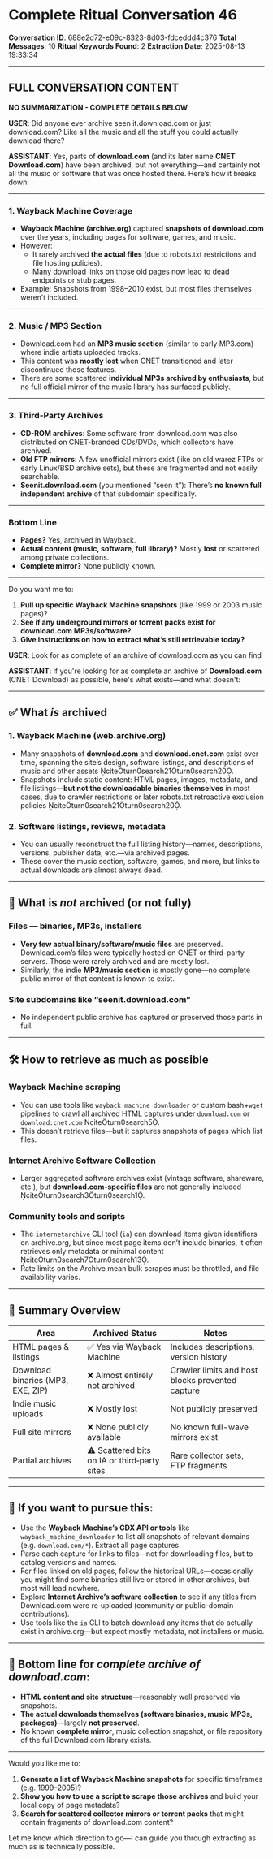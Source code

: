 # Complete Ritual Conversation 46

**Conversation ID**: 688e2d72-e09c-8323-8d03-fdceddd4c376
**Total Messages**: 10
**Ritual Keywords Found**: 2
**Extraction Date**: 2025-08-13 19:33:34

---

## FULL CONVERSATION CONTENT

**NO SUMMARIZATION - COMPLETE DETAILS BELOW**

**USER**: Did anyone ever archive seen it.download.com or just download.com? Like all the music and all the stuff you could actually download there?

**ASSISTANT**: Yes, parts of **download.com** (and its later name **CNET Download.com**) have been archived, but not everything—and certainly not all the music or software that was once hosted there. Here’s how it breaks down:  

---

### **1. Wayback Machine Coverage**
- **Wayback Machine (archive.org)** captured **snapshots of download.com** over the years, including pages for software, games, and music.
- However:
  - It rarely archived **the actual files** (due to robots.txt restrictions and file hosting policies).
  - Many download links on those old pages now lead to dead endpoints or stub pages.
- Example: Snapshots from 1998–2010 exist, but most files themselves weren’t included.

---

### **2. Music / MP3 Section**
- Download.com had an **MP3 music section** (similar to early MP3.com) where indie artists uploaded tracks.
- This content was **mostly lost** when CNET transitioned and later discontinued those features.
- There are some scattered **individual MP3s archived by enthusiasts**, but no full official mirror of the music library has surfaced publicly.

---

### **3. Third-Party Archives**
- **CD-ROM archives**: Some software from download.com was also distributed on CNET-branded CDs/DVDs, which collectors have archived.
- **Old FTP mirrors**: A few unofficial mirrors exist (like on old warez FTPs or early Linux/BSD archive sets), but these are fragmented and not easily searchable.
- **Seenit.download.com** (you mentioned “seen it”): There’s **no known full independent archive** of that subdomain specifically.

---

### **Bottom Line**
- **Pages?** Yes, archived in Wayback.  
- **Actual content (music, software, full library)?** Mostly **lost** or scattered among private collections.  
- **Complete mirror?** None publicly known.

---

Do you want me to:
1. **Pull up specific Wayback Machine snapshots** (like 1999 or 2003 music pages)?  
2. **See if any underground mirrors or torrent packs exist for download.com MP3s/software?**  
3. **Give instructions on how to extract what’s still retrievable today?**

**USER**: Look for as complete of an archive of download.com as you can find

**ASSISTANT**: If you're looking for as complete an archive of **Download.com** (CNET Download) as possible, here's what exists—and what doesn't:

---

## ✅ What *is* archived

### **1. Wayback Machine (web.archive.org)**
- Many snapshots of **download.com** and **download.cnet.com** exist over time, spanning the site’s design, software listings, and descriptions of music and other assets citeturn0search21turn0search20.
- Snapshots include static content: HTML pages, images, metadata, and file listings—**but not the downloadable binaries themselves** in most cases, due to crawler restrictions or later robots.txt retroactive exclusion policies citeturn0search21turn0search20.

### **2. Software listings, reviews, metadata**
- You can usually reconstruct the full listing history—names, descriptions, versions, publisher data, etc.—via archived pages.
- These cover the music section, software, games, and more, but links to actual downloads are almost always dead.

---

## 🚫 What is *not* archived (or not fully)

### **Files — binaries, MP3s, installers**
- **Very few actual binary/software/music files** are preserved. Download.com’s files were typically hosted on CNET or third-party servers. Those were rarely archived and are mostly lost.
- Similarly, the indie **MP3/music section** is mostly gone—no complete public mirror of that content is known to exist.

### **Site subdomains like “seenit.download.com”**
- No independent public archive has captured or preserved those parts in full.

---

## 🛠️ How to retrieve as much as possible

### **Wayback Machine scraping**
- You can use tools like `wayback_machine_downloader` or custom bash+`wget` pipelines to crawl all archived HTML captures under `download.com` or `download.cnet.com` citeturn0search5.
- This doesn’t retrieve files—but it captures snapshots of pages which list files.

### **Internet Archive Software Collection**
- Larger aggregated software archives exist (vintage software, shareware, etc.), but **download.com-specific files** are not generally included citeturn0search3turn0search1.

### **Community tools and scripts**
- The `internetarchive` CLI tool (`ia`) can download items given identifiers on archive.org, but since most page items don’t include binaries, it often retrieves only metadata or minimal content citeturn0search7turn0search13.
- Rate limits on the Archive mean bulk scrapes must be throttled, and file availability varies.

---

## 🧠 Summary Overview

| Area                    | Archived Status                             | Notes |
|-------------------------|---------------------------------------------|-------|
| HTML pages & listings   | ✅ Yes via Wayback Machine                  | Includes descriptions, version history |
| Download binaries (MP3, EXE, ZIP) | ❌ Almost entirely not archived | Crawler limits and host blocks prevented capture |
| Indie music uploads     | ❌ Mostly lost                               | Not publicly preserved |
| Full site mirrors       | ❌ None publicly available                   | No known full-wave mirrors exist |
| Partial archives        | ⚠️ Scattered bits on IA or third‑party sites | Rare collector sets, FTP fragments |

---

## 🔧 If you want to pursue this:

- Use the **Wayback Machine’s CDX API or tools** like `wayback_machine_downloader` to list all snapshots of relevant domains (e.g. `download.com/*`). Extract all page captures.
- Parse each capture for links to files—not for downloading files, but to catalog versions and names.
- For files linked on old pages, follow the historical URLs—occasionally you might find some binaries still live or stored in other archives, but most will lead nowhere.
- Explore **Internet Archive’s software collection** to see if any titles from Download.com were re‑uploaded (community or public-domain contributions).
- Use tools like the `ia` CLI to batch download any items that do actually exist in archive.org—but expect mostly metadata, not installers or music.

---

## 🔮 Bottom line for *complete archive of download.com*:

- **HTML content and site structure**—reasonably well preserved via snapshots.
- **The actual downloads themselves (software binaries, music MP3s, packages)**—largely **not preserved**.
- No known **complete mirror**, music collection snapshot, or file repository of the full Download.com library exists.

---

Would you like me to:
1. **Generate a list of Wayback Machine snapshots** for specific timeframes (e.g. 1999–2005)?
2. **Show you how to use a script to scrape those archives** and build your local copy of page metadata?
3. **Search for scattered collector mirrors or torrent packs** that might contain fragments of download.com content?

Let me know which direction to go—I can guide you through extracting as much as is technically possible.